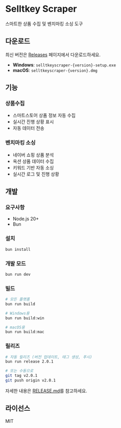 # Selltkey Scraper

스마트한 상품 수집 및 벤치마킹 소싱 도구

## 다운로드

최신 버전은 [Releases](https://github.com/projaguar/selltkeyscraper/releases) 페이지에서 다운로드하세요.

- **Windows**: `selltkeyscraper-{version}-setup.exe`
- **macOS**: `selltkeyscraper-{version}.dmg`

## 기능

### 상품수집

- 스마트스토어 상품 정보 자동 수집
- 실시간 진행 상황 표시
- 자동 데이터 전송

### 벤치마킹 소싱

- 네이버 쇼핑 상품 분석
- 옥션 상품 데이터 수집
- 키워드 기반 자동 소싱
- 실시간 로그 및 진행 상황

## 개발

### 요구사항

- Node.js 20+
- Bun

### 설치

```bash
bun install
```

### 개발 모드

```bash
bun run dev
```

### 빌드

```bash
# 모든 플랫폼
bun run build

# Windows용
bun run build:win

# macOS용
bun run build:mac
```

### 릴리즈

```bash
# 자동 릴리즈 (버전 업데이트, 태그 생성, 푸시)
bun run release 2.0.1

# 또는 수동으로
git tag v2.0.1
git push origin v2.0.1
```

자세한 내용은 [RELEASE.md](RELEASE.md)를 참고하세요.

## 라이선스

MIT
